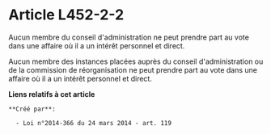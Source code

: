 # Article L452-2-2

Aucun membre du conseil d'administration ne peut prendre part au vote dans une affaire où il a un intérêt personnel et
direct. 

Aucun membre des instances placées auprès du conseil d'administration ou de la commission de réorganisation ne peut prendre
part au vote dans une affaire où il a un intérêt personnel et direct.

**Liens relatifs à cet article**

	**Créé par**:

	  - Loi n°2014-366 du 24 mars 2014 - art. 119
